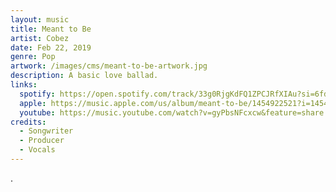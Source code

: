```yaml
---
layout: music
title: Meant to Be
artist: Cobez
date: Feb 22, 2019
genre: Pop
artwork: /images/cms/meant-to-be-artwork.jpg
description: A basic love ballad.
links:
  spotify: https://open.spotify.com/track/33g0RjgKdFQ1ZPCJRfXIAu?si=6fd0d6ae3a0f4fb9
  apple: https://music.apple.com/us/album/meant-to-be/1454922521?i=1454922522
  youtube: https://music.youtube.com/watch?v=gyPbsNFcxcw&feature=share
credits:
  - Songwriter
  - Producer
  - Vocals
---
```

.